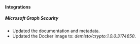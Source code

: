 
#### Integrations

##### Microsoft Graph Security

- Updated the documentation and metadata. 
- Updated the Docker image to: *demisto/crypto:1.0.0.3174650*.
